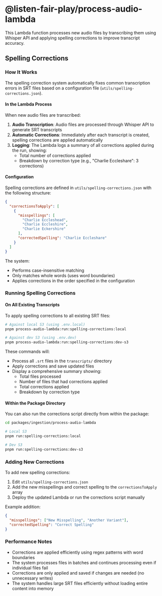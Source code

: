 # @listen-fair-play/process-audio-lambda

This Lambda function processes new audio files by transcribing them using Whisper API and applying spelling corrections to improve transcript accuracy.

## Spelling Corrections

### How It Works

The spelling correction system automatically fixes common transcription errors in SRT files based on a configuration file (`utils/spelling-corrections.json`). 

#### In the Lambda Process

When new audio files are transcribed:

1. **Audio Transcription**: Audio files are processed through Whisper API to generate SRT transcripts
2. **Automatic Corrections**: Immediately after each transcript is created, spelling corrections are applied automatically
3. **Logging**: The Lambda logs a summary of all corrections applied during the run, showing:
   - Total number of corrections applied
   - Breakdown by correction type (e.g., "Charlie Eccleshare": 3 corrections)

#### Configuration

Spelling corrections are defined in `utils/spelling-corrections.json` with the following structure:

```json
{
  "correctionsToApply": [
    {
      "misspellings": [
        "Charlie Eccleshead",
        "Charlie Eccleshire",
        "Charlie Eckershire"
      ],
      "correctedSpelling": "Charlie Eccleshare"
    }
  ]
}
```

The system:
- Performs case-insensitive matching
- Only matches whole words (uses word boundaries)
- Applies corrections in the order specified in the configuration

### Running Spelling Corrections

#### On All Existing Transcripts

To apply spelling corrections to all existing SRT files:

```bash
# Against local S3 (using .env.local)
pnpm process-audio-lambda:run:spelling-corrections:local

# Against dev S3 (using .env.dev)
pnpm process-audio-lambda:run:spelling-corrections:dev-s3
```

These commands will:
- Process all `.srt` files in the `transcripts/` directory
- Apply corrections and save updated files
- Display a comprehensive summary showing:
  - Total files processed
  - Number of files that had corrections applied
  - Total corrections applied
  - Breakdown by correction type

#### Within the Package Directory

You can also run the corrections script directly from within the package:

```bash
cd packages/ingestion/process-audio-lambda

# Local S3
pnpm run:spelling-corrections:local

# Dev S3  
pnpm run:spelling-corrections:dev-s3
```

### Adding New Corrections

To add new spelling corrections:

1. Edit `utils/spelling-corrections.json`
2. Add the new misspellings and correct spelling to the `correctionsToApply` array
3. Deploy the updated Lambda or run the corrections script manually

Example addition:
```json
{
  "misspellings": ["New Misspelling", "Another Variant"],
  "correctedSpelling": "Correct Spelling"
}
```

### Performance Notes

- Corrections are applied efficiently using regex patterns with word boundaries
- The system processes files in batches and continues processing even if individual files fail
- Corrections are only applied and saved if changes are needed (no unnecessary writes)
- The system handles large SRT files efficiently without loading entire content into memory